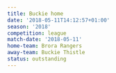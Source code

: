 ```yaml
---
title: Buckie home
date: '2018-05-11T14:12:57+01:00'
season: '2018'
competition: league
match-date: '2018-05-11'
home-team: Brora Rangers
away-team: Buckie Thistle
status: outstanding
---
```


